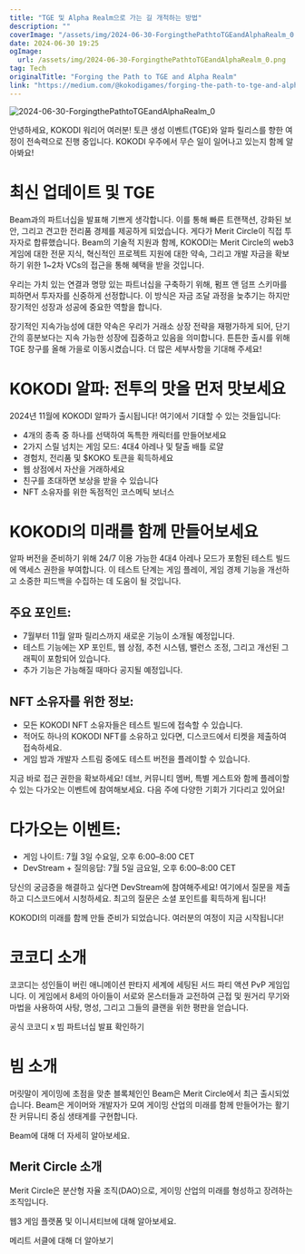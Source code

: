 ```yaml
---
title: "TGE 및 Alpha Realm으로 가는 길 개척하는 방법"
description: ""
coverImage: "/assets/img/2024-06-30-ForgingthePathtoTGEandAlphaRealm_0.png"
date: 2024-06-30 19:25
ogImage:
  url: /assets/img/2024-06-30-ForgingthePathtoTGEandAlphaRealm_0.png
tag: Tech
originalTitle: "Forging the Path to TGE and Alpha Realm"
link: "https://medium.com/@kokodigames/forging-the-path-to-tge-and-alpha-realm-f3f05f70aa38"
---
```


![2024-06-30-ForgingthePathtoTGEandAlphaRealm_0](/assets/img/2024-06-30-ForgingthePathtoTGEandAlphaRealm_0.png)

안녕하세요, KOKODI 워리어 여러분! 토큰 생성 이벤트(TGE)와 알파 릴리스를 향한 여정이 전속력으로 진행 중입니다. KOKODI 우주에서 무슨 일이 일어나고 있는지 함께 알아봐요!

# 최신 업데이트 및 TGE

Beam과의 파트너십을 발표해 기쁘게 생각합니다. 이를 통해 빠른 트랜잭션, 강화된 보안, 그리고 견고한 전리품 경제를 제공하게 되었습니다. 게다가 Merit Circle이 직접 투자자로 합류했습니다. Beam의 기술적 지원과 함께, KOKODI는 Merit Circle의 web3 게임에 대한 전문 지식, 혁신적인 프로젝트 지원에 대한 약속, 그리고 개발 자금을 확보하기 위한 1~2차 VCs의 접근을 통해 혜택을 받을 것입니다.

<div class="content-ad"></div>

우리는 가치 있는 연결과 명망 있는 파트너십을 구축하기 위해, 펌프 앤 덤프 스키마를 피하면서 투자자를 신중하게 선정합니다. 이 방식은 자금 조달 과정을 늦추기는 하지만 장기적인 성장과 성공에 중요한 역할을 합니다.

장기적인 지속가능성에 대한 약속은 우리가 거래소 상장 전략을 재평가하게 되어, 단기간의 흥분보다는 지속 가능한 성장에 집중하고 있음을 의미합니다. 튼튼한 출시를 위해 TGE 창구를 올해 가을로 이동시켰습니다. 더 많은 세부사항을 기대해 주세요!

# KOKODI 알파: 전투의 맛을 먼저 맛보세요

2024년 11월에 KOKODI 알파가 출시됩니다! 여기에서 기대할 수 있는 것들입니다:

<div class="content-ad"></div>

- 4개의 종족 중 하나를 선택하여 독특한 캐릭터를 만들어보세요
- 2가지 스릴 넘치는 게임 모드: 4대4 아레나 및 탈출 배틀 로얄
- 경험치, 전리품 및 $KOKO 토큰을 획득하세요
- 웹 상점에서 자산을 거래하세요
- 친구를 초대하면 보상을 받을 수 있습니다
- NFT 소유자를 위한 독점적인 코스메틱 보너스

# KOKODI의 미래를 함께 만들어보세요

알파 버전을 준비하기 위해 24/7 이용 가능한 4대4 아레나 모드가 포함된 테스트 빌드에 액세스 권한을 부여합니다. 이 테스트 단계는 게임 플레이, 게임 경제 기능을 개선하고 소중한 피드백을 수집하는 데 도움이 될 것입니다.

## 주요 포인트:

<div class="content-ad"></div>

- 7월부터 11월 알파 릴리스까지 새로운 기능이 소개될 예정입니다.
- 테스트 기능에는 XP 포인트, 웹 상점, 추천 시스템, 밸런스 조정, 그리고 개선된 그래픽이 포함되어 있습니다.
- 추가 기능은 가능해질 때마다 공지될 예정입니다.

## NFT 소유자를 위한 정보:

- 모든 KOKODI NFT 소유자들은 테스트 빌드에 접속할 수 있습니다.
- 적어도 하나의 KOKODI NFT를 소유하고 있다면, 디스코드에서 티켓을 제출하여 접속하세요.
- 게임 밤과 개발자 스트림 중에도 테스트 버전을 플레이할 수 있습니다.

지금 바로 접근 권한을 확보하세요! 데브, 커뮤니티 멤버, 특별 게스트와 함께 플레이할 수 있는 다가오는 이벤트에 참여해보세요. 다음 주에 다양한 기회가 기다리고 있어요!

<div class="content-ad"></div>

# 다가오는 이벤트:

- 게임 나이트: 7월 3일 수요일, 오후 6:00–8:00 CET
- DevStream + 질의응답: 7월 5일 금요일, 오후 6:00–8:00 CET

당신의 궁금증을 해결하고 싶다면 DevStream에 참여해주세요! 여기에서 질문을 제출하고 디스코드에서 시청하세요. 최고의 질문은 소셜 포인트를 획득하게 됩니다!

KOKODI의 미래를 함께 만들 준비가 되었습니다. 여러분의 여정이 지금 시작됩니다!

<div class="content-ad"></div>

# 코코디 소개

코코디는 성인들이 버린 애니메이션 판타지 세계에 세팅된 서드 파티 액션 PvP 게임입니다. 이 게임에서 8세의 아이들이 서로와 몬스터들과 교전하여 근접 및 원거리 무기와 마법을 사용하여 사탕, 명성, 그리고 그들의 클랜을 위한 평판을 얻습니다.

공식 코코디 x 빔 파트너십 발표 확인하기

# 빔 소개

<div class="content-ad"></div>

머릿말이 게이밍에 초점을 맞춘 블록체인인 Beam은 Merit Circle에서 최근 출시되었습니다. Beam은 게이머와 개발자가 모여 게이밍 산업의 미래를 함께 만들어가는 활기찬 커뮤니티 중심 생태계를 구현합니다.

Beam에 대해 더 자세히 알아보세요.

## Merit Circle 소개

Merit Circle은 분산형 자율 조직(DAO)으로, 게이밍 산업의 미래를 형성하고 장려하는 조직입니다.

<div class="content-ad"></div>

웹3 게임 플랫폼 및 이니셔티브에 대해 알아보세요.

메리트 서클에 대해 더 알아보기
